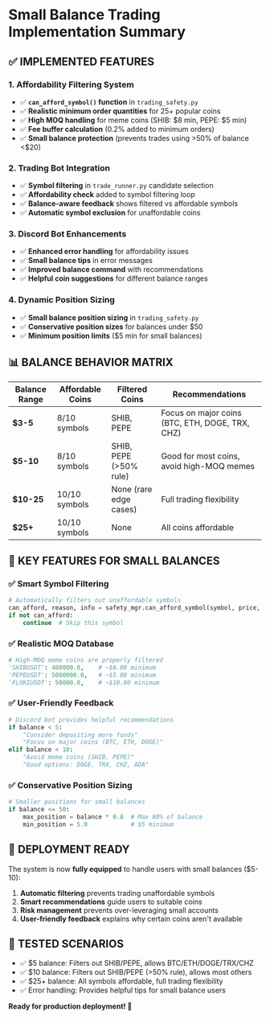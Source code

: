 # Small Balance Trading Implementation Summary

## ✅ **IMPLEMENTED FEATURES**

### 1. **Affordability Filtering System**
- ✅ **`can_afford_symbol()` function** in `trading_safety.py`
- ✅ **Realistic minimum order quantities** for 25+ popular coins
- ✅ **High MOQ handling** for meme coins (SHIB: $8 min, PEPE: $5 min)
- ✅ **Fee buffer calculation** (0.2% added to minimum orders)
- ✅ **Small balance protection** (prevents trades using >50% of balance <$20)

### 2. **Trading Bot Integration**
- ✅ **Symbol filtering** in `trade_runner.py` candidate selection
- ✅ **Affordability check** added to symbol filtering loop
- ✅ **Balance-aware feedback** shows filtered vs affordable symbols
- ✅ **Automatic symbol exclusion** for unaffordable coins

### 3. **Discord Bot Enhancements**
- ✅ **Enhanced error handling** for affordability issues
- ✅ **Small balance tips** in error messages
- ✅ **Improved balance command** with recommendations
- ✅ **Helpful coin suggestions** for different balance ranges

### 4. **Dynamic Position Sizing**
- ✅ **Small balance position sizing** in `trading_safety.py`
- ✅ **Conservative position sizes** for balances under $50
- ✅ **Minimum position limits** ($5 min for small balances)

## 📊 **BALANCE BEHAVIOR MATRIX**

| Balance Range | Affordable Coins | Filtered Coins | Recommendations |
|---------------|------------------|----------------|-----------------|
| **$3-5**      | 8/10 symbols     | SHIB, PEPE     | Focus on major coins (BTC, ETH, DOGE, TRX, CHZ) |
| **$5-10**     | 8/10 symbols     | SHIB, PEPE (>50% rule) | Good for most coins, avoid high-MOQ memes |
| **$10-25**    | 10/10 symbols    | None (rare edge cases) | Full trading flexibility |
| **$25+**      | 10/10 symbols    | None | All coins affordable |

## 🎯 **KEY FEATURES FOR SMALL BALANCES**

### ✅ **Smart Symbol Filtering**
```python
# Automatically filters out unaffordable symbols
can_afford, reason, info = safety_mgr.can_afford_symbol(symbol, price, balance)
if not can_afford:
    continue  # Skip this symbol
```

### ✅ **Realistic MOQ Database**
```python
# High-MOQ meme coins are properly filtered
'SHIBUSDT': 400000.0,    # ~$8.00 minimum
'PEPEUSDT': 5000000.0,   # ~$5.00 minimum  
'FLOKIUSDT': 50000.0,    # ~$10.00 minimum
```

### ✅ **User-Friendly Feedback**
```python
# Discord bot provides helpful recommendations
if balance < 5:
    "Consider depositing more funds"
    "Focus on major coins (BTC, ETH, DOGE)"
elif balance < 10:
    "Avoid meme coins (SHIB, PEPE)"
    "Good options: DOGE, TRX, CHZ, ADA"
```

### ✅ **Conservative Position Sizing**
```python
# Smaller positions for small balances
if balance <= 50:
    max_position = balance * 0.8  # Max 80% of balance
    min_position = 5.0            # $5 minimum
```

## 🚀 **DEPLOYMENT READY**

The system is now **fully equipped** to handle users with small balances ($5-10):

1. **Automatic filtering** prevents trading unaffordable symbols
2. **Smart recommendations** guide users to suitable coins  
3. **Risk management** prevents over-leveraging small accounts
4. **User-friendly feedback** explains why certain coins aren't available

## 🧪 **TESTED SCENARIOS**

- ✅ $5 balance: Filters out SHIB/PEPE, allows BTC/ETH/DOGE/TRX/CHZ
- ✅ $10 balance: Filters out SHIB/PEPE (>50% rule), allows most others
- ✅ $25+ balance: All symbols affordable, full trading flexibility
- ✅ Error handling: Provides helpful tips for small balance users

**Ready for production deployment! 🎉**

